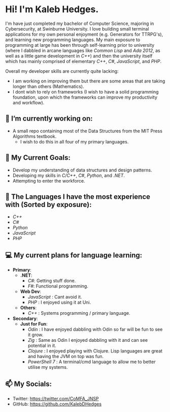 # Hi! I'm Kaleb Hedges.

I'm have just completed my bachelor of Computer Science, majoring in Cybersecurity, at Swinburne University.
I love building small terminal applications for my own personal enjoyment (e.g. Generators for TTRPG's), and learning new programming languages.
My main exposure to programming at large has been through self-learning prior to university (where I dabbled in arcane languages like *Common Lisp* and *Ada 2012*, as well as a little game development in *C++*) and then the university itself which has mainly comprised of elementary *C++*, *C#*, *JavaScript*, and *PHP*.

Overall my developer skills are currently quite lacking:
- I am working on improving them but there are some areas that are taking longer than others (Mathematics).
- I dont wish to rely on frameworks (I wish to have a solid programming foundation, upon which the frameworks can improve my productivity and workflow).

## 🔭 I’m currently working on:
- A small repo containing most of the Data Structures from the MIT Press Algorithms textbook.
  - I wish to do this in all four of my primary languages. 

## 🌱 My Current Goals:
- Develop my understanding of data structures and design patterns.
- Developing my skills in *C/C++*, *C#*, *Python*, and *.NET*.
- Attempting to enter the workforce.

## 🔭 The Languages I have the most experience with (Sorted by exposure):
- _C++_
- _C#_
- _Python_
- _JavaScript_
- _PHP_

## 💻 My current plans for language learning:
- **Primary**:
  - **.NET**:
    - _C#_: Getting stuff done.
    - _F#_: Functional programming.
  - **Web Dev**:
    - _JavaScript_ : Cant avoid it.
    - _PHP_ : I enjoyed using it at Uni.
  - **Others**:
    - _C++_ : Systems programming / primary language.
- **Secondary**:
  - **Just for Fun**:
    - _Odin_ : I have enjoyed dabbling with Odin so far will be fun to see it grow.
    - _Zig_ : Same as Odin I enjoyed dabbling with it and can see potential in it.
    - _Clojure_ : I enjoyed playing with Clojure. Lisp languages are great and having the JVM on top was fun.
    - _PowerShell 7_ : A terminal/cmd language to allow me to better utilise my systems.

## 📫 My Socials:
- Twitter: https://twitter.com/CoMFA_JNSP
- GitHub: https://github.com/KalebDHedges

<!--
**KalebDHedges/KalebDHedges** is a ✨ _special_ ✨ repository because its `README.md` (this file) appears on your GitHub profile.

Here are some ideas to get you started:

- 🕷 I'm currently learning/devoting most of my time to Reverse Engineering.
- 🔭 I’m currently working on ...
- 👯 I’m looking to collaborate on ...
- 🤔 I’m looking for help with ...
- 💬 Ask me about ...
- 📫 How to reach me: ...

- ⚡ Fun fact: ...
-->
